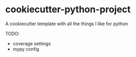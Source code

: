 # cookiecutter-python-project
A cookiecutter template with all the things I like for python


TODO:
 - coverage settings
 - mypy config